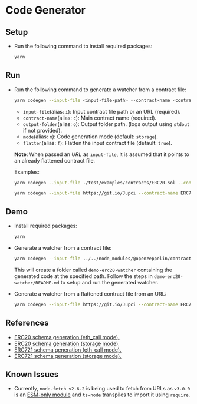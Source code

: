 # Code Generator

## Setup

* Run the following command to install required packages:

  ```bash
  yarn
  ```

## Run

* Run the following command to generate a watcher from a contract file:

  ```bash
  yarn codegen --input-file <input-file-path> --contract-name <contract-name> --output-folder [output-folder] --mode [eth_call | storage] --flatten [true | false]
  ```

    * `input-file`(alias: `i`): Input contract file path or an URL (required).
    * `contract-name`(alias: `c`): Main contract name (required).
    * `output-folder`(alias: `o`): Output folder path. (logs output using `stdout` if not provided).
    * `mode`(alias: `m`): Code generation mode (default: `storage`).
    * `flatten`(alias: `f`): Flatten the input contract file (default: `true`).

  **Note**: When passed an *URL* as `input-file`, it is assumed that it points to an already flattened contract file.

  Examples:
  
  ```bash
  yarn codegen --input-file ./test/examples/contracts/ERC20.sol --contract-name ERC20 --output-folder ../my-erc20-watcher --mode eth_call
  ```

  ```bash
  yarn codegen --input-file https://git.io/Jupci --contract-name ERC721 --output-folder ../my-erc721-watcher --mode eth_call
  ```

## Demo

* Install required packages:

  ```bash
  yarn
  ```

* Generate a watcher from a contract file:
  
  ```bash
  yarn codegen --input-file ../../node_modules/@openzeppelin/contracts/token/ERC20/ERC20.sol --contract-name ERC20 --output-folder ../demo-erc20-watcher --mode eth_call
  ```

  This will create a folder called `demo-erc20-watcher` containing the generated code at the specified path. Follow the steps in `demo-erc20-watcher/README.md` to setup and run the generated watcher.

* Generate a watcher from a flattened contract file from an URL:
  
  ```bash
  yarn codegen --input-file https://git.io/Jupci --contract-name ERC721 --output-folder ../demo-erc721-watcher --mode eth_call
  ```

## References

* [ERC20 schema generation (eth_call mode).](https://git.io/JuhN2)
* [ERC20 schema generation (storage mode).](https://git.io/JuhNr)
* [ERC721 schema generation (eth_call mode).](https://git.io/JuhNK)
* [ERC721 schema generation (storage mode).](https://git.io/JuhN1)

## Known Issues

* Currently, `node-fetch v2.6.2` is being used to fetch from URLs as `v3.0.0` is an [ESM-only module](https://www.npmjs.com/package/node-fetch#loading-and-configuring-the-module) and `ts-node` transpiles to import  it using `require`. 
